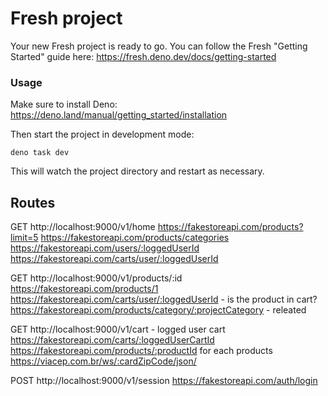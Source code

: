 # Fresh project

Your new Fresh project is ready to go. You can follow the Fresh "Getting
Started" guide here: https://fresh.deno.dev/docs/getting-started

### Usage

Make sure to install Deno: https://deno.land/manual/getting_started/installation

Then start the project in development mode:

```
deno task dev
```

This will watch the project directory and restart as necessary.


## Routes

GET
http://localhost:9000/v1/home
    https://fakestoreapi.com/products?limit=5
    https://fakestoreapi.com/products/categories
    https://fakestoreapi.com/users/:loggedUserId
    https://fakestoreapi.com/carts/user/:loggedUserId

GET
http://localhost:9000/v1/products/:id
    https://fakestoreapi.com/products/1
    https://fakestoreapi.com/carts/user/:loggedUserId - is the product in cart?
    https://fakestoreapi.com/products/category/:projectCategory - releated

GET
http://localhost:9000/v1/cart - logged user cart
    https://fakestoreapi.com/carts/:loggedUserCartId
    https://fakestoreapi.com/products/:productId for each products
    https://viacep.com.br/ws/:cardZipCode/json/


POST
http://localhost:9000/v1/session
    https://fakestoreapi.com/auth/login

        
